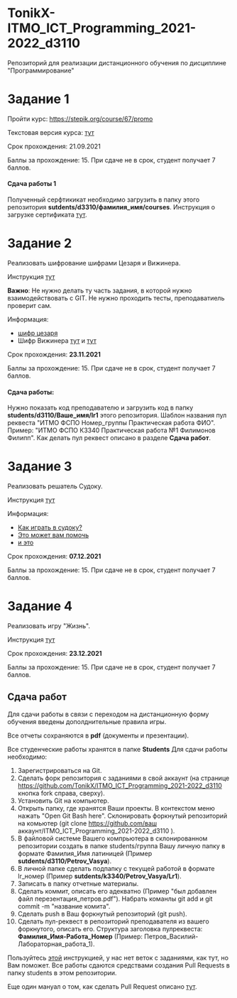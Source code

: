 # TonikX-ITMO_ICT_Programming_2021-2022_d3110
Репозиторий для реализации дистанционного обучения по дисциплине "Программирование"

# Задание 1
Пройти курс: https://stepik.org/course/67/promo

Текстовая версия курса: [тут](https://wiki.stepik.org/index.php/Category:%D0%9E%D0%BF%D0%B5%D1%80%D0%B0%D1%82%D0%BE%D1%80%D1%8B._%D0%9F%D0%B5%D1%80%D0%B5%D0%BC%D0%B5%D0%BD%D0%BD%D1%8B%D0%B5._%D0%A2%D0%B8%D0%BF%D1%8B_%D0%B4%D0%B0%D0%BD%D0%BD%D1%8B%D1%85._%D0%A3%D1%81%D0%BB%D0%BE%D0%B2%D0%B8%D1%8F_(M-141)?_ga=2.122363723.1959593916.1632814737-1020885921.1631007746)

Срок прохождения: 21.09.2021

Баллы за прохождение: 15. При сдаче не в срок, студент получает 7 баллов.

#### Сдача работы 1
Полученный серфтикикат необходимо загрузить в папку этого репозитория **sutdents/d3310/фамилия_имя/courses**. Инструкция о загрузке сертификата [тут](https://github.com/TonikX/ITMO_ICT_Programming_2020-2021_d3110/blob/master/README.md#%D1%81%D0%B4%D0%B0%D1%87%D0%B0-%D1%80%D0%B0%D0%B1%D0%BE%D1%82).

# Задание 2
Реализовать шифрование шифрами Цезаря и Вижинера. 

Инструкция [тут](https://dementiy.github.io/assignments/cypher/)

**Важно**: Не нужно делать ту часть задания, в которой нужно взаимодействовать с GIT. Не нужно проходить тесты, преподаватиель проверит сам.

Информация: 
- [шифр цезаря](https://baike.baidu.com/item/%E6%81%BA%E6%92%92%E5%AF%86%E7%A0%81/4905284?fromtitle=%E5%87%AF%E6%92%92%E5%AF%86%E7%A0%81&fromid=1336345&fr=aladdin)
- Шифр Вижинера [тут](https://ru.wikipedia.org/wiki/%D0%A8%D0%B8%D1%84%D1%80_%D0%92%D0%B8%D0%B6%D0%B5%D0%BD%D0%B5%D1%80%D0%B0) и [тут](https://baike.baidu.com/item/%E7%BB%B4%E5%90%89%E5%B0%BC%E4%BA%9A%E5%AF%86%E7%A0%81/4905472?fr=aladdin)

Срок прохождения: **23.11.2021**

Баллы за прохождение: 15. При сдаче не в срок, студент получает 7 баллов.

#### Сдача работы: 
Нужно показать код преподавателю и загрузить код в папку **students/d3110/Ваше_имя/lr1** этого репозитория. Шаблон названия пул реквеста "ИТМО ФСПО Номер_группы Практическая работа ФИО". Пример: "ИТМО ФСПО К3340 Практическая работа №1 Филимонов Филипп". Как делать пул реквест описано в разделе **Сдача работ**.

# Задание 3
Реализовать решатель Судоку.

Инструкция [тут](https://dementiy.github.io/assignments/sudoku/)

Информация:
- [Как играть в судоку?](https://www.sudoku.name/index-cn.php)
- [Это может вам помочь](https://www.jianshu.com/p/1b2ee6539d4b)
- [и это](https://www.baidu.com/s?ie=utf-8&f=8&rsv_bp=1&rsv_idx=1&tn=baidu&wd=%E6%95%B0%E7%8B%AC%20python&fenlei=256&oq=%25E6%2595%25B0%25E7%258B%25AC%2520%25D0%25B7%25D0%25BD%25D0%25B5%25D1%2580%25D1%2589%25D1%2582&rsv_pq=f1b0c34b0003b6c7&rsv_t=65c1KHYd2cKLeNWxKTnma9JVMTGNLmUzryiuOqCJ3q0QEzuvkJgJtrXDGoQ&rqlang=cn&rsv_dl=tb&rsv_enter=1&rsv_btype=t&inputT=1846&rsv_sug3=40&rsv_sug1=9&rsv_sug7=100&rsv_sug2=0&rsv_sug4=1936)

Срок прохождения: **07.12.2021**

Баллы за прохождение: 15. При сдаче не в срок, студент получает 7 баллов.

# Задание 4
Реализовать игру "Жизнь".

Инструкция [тут](https://dementiy.github.io/assignments/life/)

Срок прохождения: **23.12.2021**

Баллы за прохождение: 15. При сдаче не в срок, студент получает 7 баллов.

## Сдача работ

Для сдачи работы в связи с переходом на дистанционную форму обучения введены дополднительные правила игры.

Все отчеты сохраняются в **pdf** (документы и презентации).

Все студенческие работы хранятся в папке **Students**
Для сдачи работы необходимо:
1. Зарегистрироваться на Git.
2. Сделать форк репозитория с заданиями в свой аккаунт (на странице https://github.com/TonikX/ITMO_ICT_Programming_2021-2022_d3110 кнопка fork справа, сверху).
3. Установить Git на компьютер.
4. Открыть папку, где хранятся Ваши проекты. В контекстом меню нажать "Open Git Bash here". Склонировать форкнутый репозиторий на комьютер (git clone https://github.com/ваш аккаунт/ITMO_ICT_Programming_2021-2022_d3110 ).
5. В файловой системе Вашего компрьютера в склонированном репозитории создать в папке students/группа Вашу личную папку в формате Фамилия_Имя латиницей (Пример **sutdents/d3110/Petrov_Vasya**).
6. В личной папке сделать подпапку с текущей работой в формате lr_номер (Пример **sutdents/k3340/Petrov_Vasya/Lr1**).
7. Записать в папку отчетные материалы.
8. Сделать коммит, описать его адекватно (Пример "был добавлен файл перезентация_петров.pdf"). Набрать команлы git add и git commit -m "название комита".
9. Сделать push в Ваш форкнутый репозиторий (git push).
10. Сделать пул-реквест в репозиторий преподавателя из вашего форкнутого, описать его. Структура заголовка пулреквеста: **Фамилия_Имя-Работа_Номер** (Пример: Петров_Василий-Лабораторная_работа_1).

Пользуйтесь [этой](https://vk.com/@efimchik_post_edu-tfm-2019-1) инструкцией, у нас нет веток с заданиями, как тут, но Вам поможет.
Все работы сдаются средствами создания Pull Requests в папку students в этом репозитории.

Еще один мануал о том, как сделать Pull Request описано [тут](https://rustycrate.ru/%D1%80%D1%83%D0%BA%D0%BE%D0%B2%D0%BE%D0%B4%D1%81%D1%82%D0%B2%D0%B0/2016/03/07/contributing.html).
